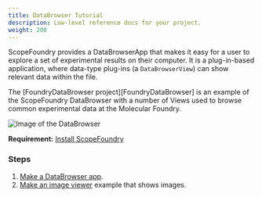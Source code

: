 ```yaml
---
title: DataBrowser Tutorial
description: Low-level reference docs for your project.
weight: 200
---
```


[getting_started_docs]:/docs/1_getting-started/
[FoundryDataBrowse]:https://github.com/ScopeFoundry/FoundryDataBrowser

ScopeFoundry provides a DataBrowserApp that makes it easy for a user to explore a set of experimental results on their computer. It is a plug-in-based application, where data-type plug-ins (a `DataBrowserView`) can show relevant data within the file. 

The [FoundryDataBrowser project][FoundryDataBrowser] is an example of the ScopeFoundry DataBrowser with a number of Views used to browse common experimental data at the Molecular Foundry.

![Image of the DataBrowser](databrowse_1.png)

**Requirement:** [Install ScopeFoundry][getting_started_docs]

### Steps

1. [Make a DataBrowser app](1_data-browser-app).
2. [Make an image viewer](2_data-browser-viewer) example that shows images.

